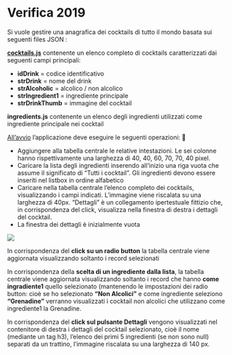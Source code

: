 ﻿# Verifica 2019
Si vuole gestire una anagrafica dei cocktails di tutto il mondo basata sui seguenti files JSON : 

<ins>**cocktails.js**</ins> contenente un elenco completo di cocktails caratterizzati dai seguenti campi principali:
 - **idDrink** = codice identificativo 
 - **strDrink** = nome del drink 
 - **strAlcoholic** = alcolico / non alcolico 
 - **strIngredient1** = ingrediente principale 
 - **strDrinkThumb** = immagine del cocktail 
 
 **ingredients.js** contenente un elenco degli ingredienti utilizzati come ingrediente principale nei cocktail

<ins>All’avvio</ins> l’applicazione deve eseguire le seguenti operazioni:  

 - Aggiungere alla tabella centrale le relative intestazioni. Le sei colonne hanno rispettivamente una larghezza di 40, 40, 60, 70, 70, 40 pixel. 
 - Caricare la lista degli ingredienti inserendo all’inizio una riga vuota che assume il significato di “Tutti i cocktail”. Gli ingredienti devono essere inseriti nel listbox in ordine alfabetico 
 - Caricare nella tabella centrale l’elenco completo dei cocktails, visualizzando i campi indicati. L’immagine viene riscalata su una larghezza di 40px. “Dettagli” è un collegamento ipertestuale fittizio che, in corrispondenza del click, visualizza nella finestra di destra i dettagli del cocktail.  
 - La finestra dei dettagli è inizialmente vuota
 
 
![](https://i.ibb.co/7GpGLkz/Capture.png)

In corrispondenza del **click su un radio button** la tabella centrale viene aggiornata visualizzando soltanto i record selezionati 

In corrispondenza della **scelta di un ingrediente dalla lista**, la tabella centrale viene aggiornata visualizzando soltanto i record che hanno **come ingradiente1** quello selezionato (mantenendo le impostazioni dei radio button: cioè se ho selezionato **“Non Alcolici”** e come ingrediente seleziono **“Grenadine”** verranno visualizzati i cocktail non alcolici che utilizzano come ingrediente1 la Grenadine. 

In corrispondenza del **click sul pulsante Dettagli** vengono visualizzati nel contenitore di destra i dettagli del cocktail selezionato, cioè il nome (mediante un tag h3), l’elenco dei primi 5 ingredienti (se non sono null) separati da un trattino, l’immagine riscalata su una larghezza di 140 px.
